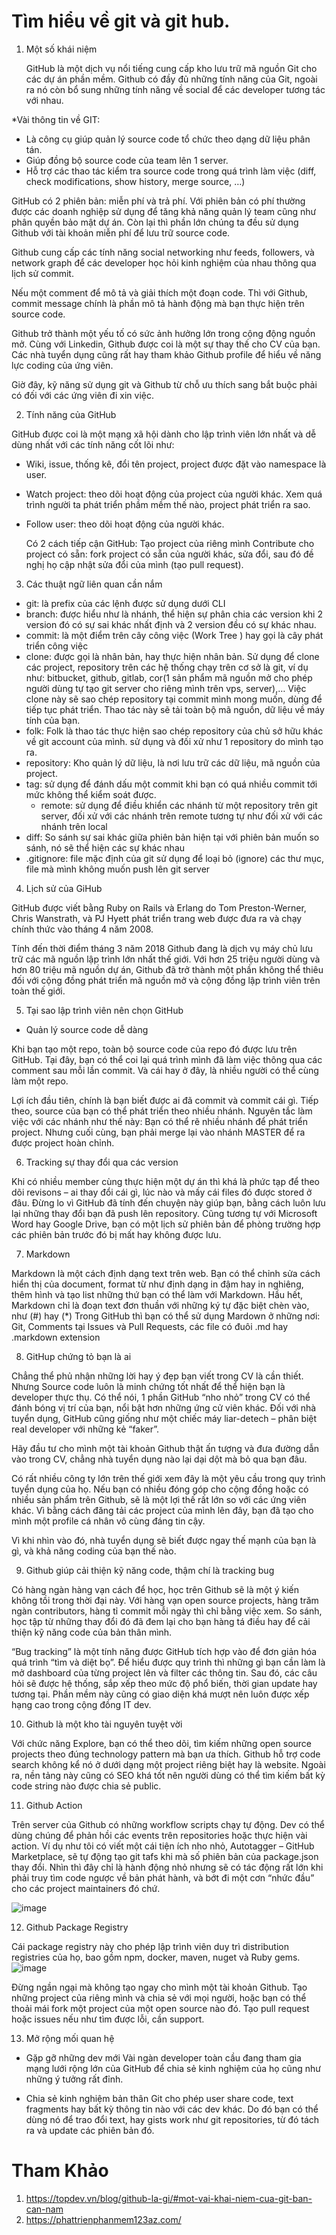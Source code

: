 # Tìm hiểu về git và git hub.
1. Một số khái niệm

   GitHub là một dịch vụ nổi tiếng cung cấp kho lưu trữ mã nguồn Git cho các dự án phần mềm. Github có đầy đủ những tính năng của Git, ngoài ra nó còn bổ sung những tính năng về social để các developer tương tác với nhau.
   
 *Vài thông tin về GIT:

  - Là công cụ giúp quản lý source code tổ chức theo dạng dữ liệu phân tán.
  - Giúp đồng bộ source code của team lên 1 server.
  - Hỗ trợ các thao tác kiểm tra source code trong quá trình làm việc (diff, check modifications, show history, merge source, …)

  GitHub có 2 phiên bản: miễn phí và trả phí. Với phiên bản có phí thường được các doanh nghiệp sử dụng để tăng khả năng quản lý team cũng như phân quyền bảo mật dự án.
  Còn lại thì phần lớn chúng ta đều sử dụng Github với tài khoản miễn phí để lưu trữ source code.

  Github cung cấp các tính năng social networking như feeds, followers, và network graph để các developer học hỏi kinh nghiệm của nhau thông qua lịch sử commit.

  Nếu một comment để mô tả và giải thích một đoạn code. Thì với Github, commit message chính là phần mô tả hành động mà bạn thực hiện trên source code.

  Github trở thành một yếu tố có sức ảnh hưởng lớn trong cộng động nguồn mở. Cùng với Linkedin, Github được coi là một sự thay thế cho CV của bạn. Các nhà tuyển dụng cũng rất hay tham khảo Github profile để hiểu về năng lực coding của ứng viên.

  Giờ đây, kỹ năng sử dụng git và Github từ chỗ ưu thích sang bắt buộc phải có đối với các ứng viên đi xin việc.

  2. Tính năng của GitHub

  GitHub được coi là một mạng xã hội dành cho lập trình viên lớn nhất và dễ dùng nhất với các tính năng cốt lõi như:

  - Wiki, issue, thống kê, đổi tên project, project được đặt vào namespace là user.
  - Watch project: theo dõi hoạt động của project của người khác. Xem quá trình người ta phát triển phầm mềm thế nào, project phát triển ra sao.
  - Follow user: theo dõi hoạt động của người khác.

	Có 2 cách tiếp cận GitHub: Tạo project của riêng mình Contribute cho project có sẵn: fork project có sẵn của người khác, sửa đổi, sau đó đề nghị họ cập nhật sửa đổi của mình (tạo pull request).

  3. Các thuật ngữ liên quan cần nắm

  - git: là prefix của các lệnh được sử dụng dưới CLI
  - branch: được hiểu như là nhánh, thể hiện sự phân chia các version khi 2 version đó có sự sai khác nhất định và 2 version đều có sự khác nhau.
  - commit: là một điểm trên cây công việc (Work Tree ) hay gọi là cây phát triển công việc
  - clone: được gọi là nhân bản, hay thực hiện nhân bản. Sử dụng để clone các project, repository trên các hệ thống chạy trên cơ sở là git, ví dụ như: bitbucket, github, gitlab, cor(1 sản phẩm mã nguồn mở cho phép người dùng tự tạo git server cho riêng mình trên vps, server),… Việc clone này sẽ sao chép repository tại commit mình mong muốn, dùng để tiếp tục phát triển. Thao tác này sẽ tải toàn bộ mã nguồn, dữ liệu về máy tính của bạn.
  - folk: Folk là thao tác thực hiện sao chép repository của chủ sở hữu khác về git account của mình. sử dụng và đối xử như 1 repository do mình tạo ra.
  - repository: Kho quản lý dữ liệu, là nơi lưu trữ các dữ liệu, mã nguồn của project.
  - tag: sử dụng để đánh dấu một commit khi bạn có quá nhiều commit tới mức không thể kiểm soát được.
    - remote: sử dụng để điều khiển các nhánh từ một repository trên git server, đối xử với các nhánh trên remote tương tự như đối xử với các nhánh trên local
  - diff: So sánh sự sai khác giữa phiên bản hiện tại với phiên bản muốn so sánh, nó sẽ thể hiện các sự khác nhau
  - .gitignore: file mặc định của git sử dụng để loại bỏ (ignore) các thư mục, file mà mình không muốn push lên git server

  4. Lịch sử của GiHub

  GitHub được viết bằng Ruby on Rails và Erlang do Tom Preston-Werner, Chris Wanstrath, và PJ Hyett phát triển trang web được đưa ra và chạy chính thức vào tháng 4 năm 2008.

  Tính đến thời điểm tháng 3 năm 2018 Github đang là dịch vụ máy chủ lưu trữ các mã nguồn lập trình lớn nhất thế giới. Với hơn 25 triệu người dùng và hơn 80 triệu mã nguồn dự án, Github đã trở thành một phần không thể thiêu đối với cộng đồng phát triển mã nguồn mở và cộng đồng lập trình viên trên toàn thế giới.

  5. Tại sao lập trình viên nên chọn GitHub

  - Quản lý source code dễ dàng

  Khi bạn tạo một repo, toàn bộ source code của repo đó được lưu trên GitHub. Tại đây, bạn có thể coi lại quá trình mình đã làm việc thông qua các comment sau mỗi lần commit. Và cái hay ở đây, là nhiều người có thể cùng làm một repo.

  Lợi ích đầu tiên, chính là bạn biết được ai đã commit và commit cái gì. Tiếp theo, source của bạn có thể phát triển theo nhiều nhánh. Nguyên tắc làm việc với các nhánh như thế này: Bạn có thể rẽ nhiều nhánh để phát triển project. Nhưng cuối cùng, bạn phải merge lại vào nhánh MASTER để ra được project hoàn chỉnh.
	
   6. Tracking sự thay đổi qua các version

Khi có nhiều member cùng thực hiện một dự án thì khá là phức tạp để theo dõi revisons – ai thay đổi cái gì, lúc nào và mấy cái files đó được stored ở đâu. Đừng lo vì GitHub đã tính đến chuyện này giúp bạn, bằng cách luôn lưu lại những thay đổi bạn đã push lên repository. Cũng tương tự với Microsoft Word hay Google Drive, bạn có một lịch sử phiên bản để phòng trường hợp các phiên bản trước đó bị mất hay không được lưu.
		
  7. Markdown

Markdown là một cách định dạng text trên web. Bạn có thể chỉnh sửa cách hiển thị của document, format từ như định dạng in đậm hay in nghiêng, thêm hình và tạo list những thứ bạn có thể làm với Markdown. Hầu hết, Markdown chỉ là đoạn text đơn thuần với những ký tự đặc biệt chèn vào, như (#) hay (*) Trong GitHub thì bạn có thể sử dụng Mardown ở những nơi: Git, Comments tại Issues và Pull Requests, các file có đuôi .md hay .markdown extension

  8. GitHup chứng tỏ bạn là ai

Chẳng thể phủ nhận những lời hay ý đẹp bạn viết trong CV là cần thiết. Nhưng Source code luôn là minh chứng tốt nhất để thể hiện bạn là developer thực thụ. Có thể nói, 1 phần GitHub “nho nhỏ” trong CV có thể đánh bóng vị trí của bạn, nổi bật hơn những ứng cử viên khác. Đối với nhà tuyển dụng, GitHub cũng giống như một chiếc máy liar-detech – phân biệt real developer với những kẻ “faker”.

Hãy đầu tư cho mình một tài khoản Github thật ấn tượng và đưa đường dẫn vào trong CV, chẳng nhà tuyển dụng nào lại dại dột mà bỏ qua bạn đâu.

Có rất nhiều công ty lớn trên thế giới xem đây là một yêu cầu trong quy trình tuyển dụng của họ. Nếu bạn có nhiều đóng góp cho cộng đồng hoặc có nhiều sản phẩm trên Github, sẽ là một lợi thế rất lớn so với các ứng viên khác. Vì bằng cách đăng tải các project của mình lên đây, bạn đã tạo cho mình một profile cá nhân vô cùng đáng tin cậy.

Vì khi nhìn vào đó, nhà tuyển dụng sẽ biết được ngay thế mạnh của bạn là gì, và khả năng coding của bạn thế nào.

  9. Github giúp cải thiện kỹ năng code, thậm chí là tracking bug

Có hàng ngàn hàng vạn cách để học, học trên Github sẽ là một ý kiến không tồi trong thời đại này. Với hàng vạn open source projects, hàng trăm ngàn contributors, hàng tỉ commit mỗi ngày thì chỉ bằng việc xem. So sánh, học tập từ những thay đổi đó đã đem lại cho bạn hàng tá điều hay để cải thiện kỹ năng code của bản thân mình.

“Bug tracking” là một tính năng được GitHub tích hợp vào để đơn giản hóa quá trình “tìm và diệt bọ”. Để hiểu được quy trình thì những gì bạn cần làm là mở dashboard của từng project lên và filter các thông tin. Sau đó, các câu hỏi sẽ được hệ thống, sắp xếp theo mức độ phổ biến, thời gian update hay tương tại. Phần mềm này cũng có giao diện khá mượt nên luôn được xếp hạng cao trong cộng đồng IT dev.
	
  10. Github là một kho tài nguyên tuyệt vời

Với chức năng Explore, bạn có thể theo dõi, tìm kiếm những open source projects theo đúng technology pattern mà bạn ưa thích. Github hỗ trợ code search không kể nó ở dưới dạng một project riêng biệt hay là website. Ngoài ra, nền tảng này cũng có SEO khá tốt nên người dùng có thể tìm kiếm bất kỳ code string nào được chia sẻ public.
	
  11. Github Action

Trên server của Github có những workflow scripts chạy tự động. Dev có thể dùng chúng để phản hồi các events trên repositories hoặc thực hiện vài action. Ví dụ như tôi có viết một cái tiện ích nho nhỏ, Autotagger – GitHub Marketplace, sẽ tự động tạo git tafs khi mà số phiên bản của package.json thay đổi. Nhìn thì đây chỉ là hành động nhỏ nhưng sẽ có tác động rất lớn khi phải truy tìm code ngược về bản phát hành, và bớt đi một cơn “nhức đầu” cho các project maintainers đó chứ.
	
![image](https://user-images.githubusercontent.com/65167293/157165156-50d5c44e-6c6f-4223-ad1a-312d3aa49f48.png)

  12. Github Package Registry

Cái package registry này cho phép lập trình viên duy trì distribution registries của họ, bao gồm npm, docker, maven, nuget và Ruby gems.
![image](https://user-images.githubusercontent.com/65167293/157165273-f1d6303e-c42f-4719-9dcb-ff53a6ae9646.png)

Đừng ngần ngại mà không tạo ngay cho mình một tài khoản Github. Tạo những project của riêng mình và chia sẻ với mọi người, hoặc bạn có thể thoải mái fork một project của một open source nào đó. Tạo pull request hoặc issues nếu như tìm được lỗi, cần support.
	
  13. Mở rộng mối quan hệ

- Gặp gỡ những dev mới
Vài ngàn developer toàn cầu đang tham gia mạng lưới rộng lớn của GitHub để chia sẻ kinh nghiệm của họ cũng như những ý tưởng rất đỉnh.

- Chia sẻ kinh nghiệm bản thân
Git cho phép user share code, text fragments hay bất kỳ thông tin nào với các dev khác. Do đó bạn có thể dùng nó để trao đổi text, hay gists work như git repositories, từ đó tách ra và update các phiên bản đó.

# Tham Khảo
1. https://topdev.vn/blog/github-la-gi/#mot-vai-khai-niem-cua-git-ban-can-nam
2. https://phattrienphanmem123az.com/
